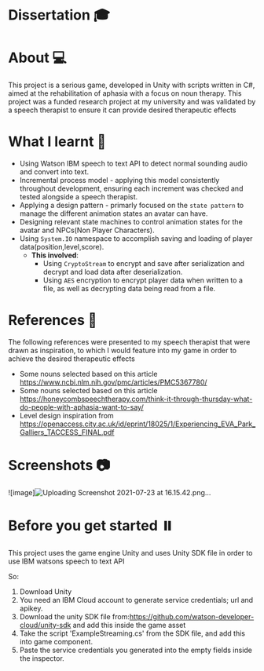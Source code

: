 # Dissertation :mortar_board:

# About :computer:
This project is a serious game, developed in Unity with scripts written in C#, aimed at the rehabilitation of aphasia with a focus on noun therapy.
This project was a funded research project at my university and was validated by a speech therapist to ensure it can provide desired therapeutic effects

# What I learnt :rocket:
* Using Watson IBM speech to text API to detect normal sounding audio and convert into text.
* Incremental process model - applying this model consistently throughout development, ensuring each increment was checked and tested alongside a
  speech therapist.
* Applying a design pattern - primarly focused on the `state pattern` to manage the different animation states an avatar can have.
* Designing relevant state machines to control animation states for the avatar and NPCs(Non Player Characters).
* Using `System.IO` namespace to accomplish saving and loading of player data(position,level,score).
  * <b>This involved</b>:
    * Using `CryptoStream` to encrypt and save after serialization and decrypt and load data after deserialization.
    * Using `AES` encryption to encrypt player data when written to a file, as well as decrypting data being read from a file.



# References :book:
The following references were presented to my speech therapist that were drawn as inspiration, to which I would feature into my game in order to achieve the desired therapeutic effects
 * Some nouns selected based on this article https://www.ncbi.nlm.nih.gov/pmc/articles/PMC5367780/
 * Some nouns selected based on this article https://honeycombspeechtherapy.com/think-it-through-thursday-what-do-people-with-aphasia-want-to-say/
 * Level design inspiration from https://openaccess.city.ac.uk/id/eprint/18025/1/Experiencing_EVA_Park_Galliers_TACCESS_FINAL.pdf




# Screenshots 📷
![image]![Uploading Screenshot 2021-07-23 at 16.15.42.png…]()




# Before you get started ⏸️
This project uses the game engine Unity and uses Unity SDK file in order to use IBM watsons speech to text API 

So:

1. Download Unity
2. You need an IBM Cloud account to generate service credentials; url and apikey.
3. Download the unity SDK file from:https://github.com/watson-developer-cloud/unity-sdk and add this inside the game asset
4. Take the script 'ExampleStreaming.cs' from the SDK file, and add this into game component.
5. Paste the service credentials you generated into the empty fields inside the inspector.



